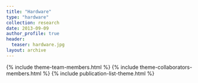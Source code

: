```yaml
---
title: "Hardware"
type: "hardware"
collection: research
date: 2013-09-09
author_profile: true
header:
  teaser: hardware.jpg
layout: archive
---
```


{% include theme-team-members.html %}
{% include theme-collaborators-members.html %}
{% include publication-list-theme.html %}

